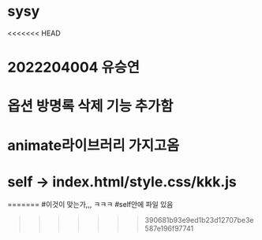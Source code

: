 # sysy
<<<<<<< HEAD
# 2022204004 유승연
# 옵션 방명록 삭제 기능 추가함

# animate라이브러리 가지고옴
# self -> index.html/style.css/kkk.js
=======
#이것이 맞는가,,, ㅋㅋㅋ
#self안에 파일 있음
>>>>>>> 390681b93e9ed1b23d12707be3e587e196f97741

